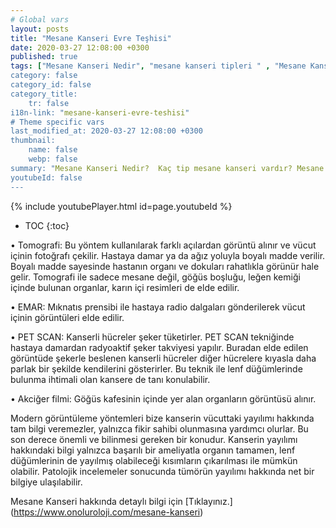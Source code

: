 ```yaml
---
# Global vars
layout: posts
title: "Mesane Kanseri Evre Teşhisi"
date: 2020-03-27 12:08:00 +0300
published: true
tags: ["Mesane Kanseri Nedir", "mesane kanseri tipleri " , "Mesane Kanseri neden olur" , "Mesane kanseri ve sigara", "Mesane Kanseri belirti", "Mesane kanseri teşhis", "Mesane kanseri evre", "Mesane kanseri tedavi", "Mesane kanseri ameliyatı", "Mesane kanseri kapalı ameliyatı" , "Mesane kanseri açık ameliyatı" , "Radikal sistektomi nedir", "Radikal sistektomi ameliyatı", "Radikal sistektomi", "Mesane Kanseri" , Bağırsaktan mesane yapılması", "Yapay mesane" , "Yapay mesane ameliyatı" , "Mesane kanseri radyoterapi" , "Mesane kanseri kemoterapi" , "Mesane kanseri ameliyatı komplikasyonları", " Mesane kanseri yan etkileri"]
category: false
category_id: false
category_title:
    tr: false
i18n-link: "mesane-kanseri-evre-teshisi"
# Theme specific vars
last_modified_at: 2020-03-27 12:08:00 +0300
thumbnail:
    name: false
    webp: false
summary: "Mesane Kanseri Nedir?  Kaç tip mesane kanseri vardır? Mesane kanseri ve sigara? Mesane Kanseri belirtileri? Mesane kanseri teşhisi? Mesane kanseri evreleri? Mesane kanseri tedavisi, Mesane kanseri ameliyatı, Radikal sistektomi nedir? Radikal sistektomi ameliyatı nasıl yapılır? Bağırsaktan mesane yapılması, Yapay mesane"
youtubeId: false
---
```

{% include youtubePlayer.html id=page.youtubeId %}

* TOC
{:toc}

•	Tomografi: Bu yöntem kullanılarak farklı açılardan görüntü alınır ve vücut içinin fotoğrafı çekilir. Hastaya damar ya da ağız yoluyla boyalı madde verilir. Boyalı madde sayesinde hastanın organı ve dokuları rahatlıkla görünür hale gelir. Tomografi ile sadece mesane değil, göğüs boşluğu, leğen kemiği içinde bulunan organlar, karın içi resimleri de elde edilir.

•	EMAR: Mıknatıs prensibi ile hastaya radio dalgaları gönderilerek vücut içinin görüntüleri elde edilir.

•	PET SCAN: Kanserli hücreler şeker tüketirler. PET SCAN tekniğinde hastaya damardan radyoaktif şeker takviyesi yapılır. Buradan elde edilen görüntüde şekerle beslenen kanserli hücreler diğer hücrelere kıyasla daha parlak bir şekilde kendilerini gösterirler. Bu teknik ile lenf düğümlerinde bulunma ihtimali olan kansere de tanı konulabilir.

•	Akciğer filmi: Göğüs kafesinin içinde yer alan organların görüntüsü alınır.


Modern görüntüleme yöntemleri bize kanserin vücuttaki yayılımı hakkında tam bilgi veremezler, yalnızca fikir sahibi olunmasına yardımcı olurlar. Bu son derece önemli ve bilinmesi gereken bir konudur. Kanserin yayılımı hakkındaki bilgi yalnızca başarılı bir ameliyatla organın tamamen, lenf düğümlerinin de yayılmış olabileceği kısımların çıkarılması ile mümkün olabilir. Patolojik incelemeler sonucunda tümörün yayılımı hakkında net bir bilgiye ulaşılabilir.


Mesane Kanseri hakkında detaylı bilgi için [Tıklayınız.] (https://www.onoluroloji.com/mesane-kanseri)
